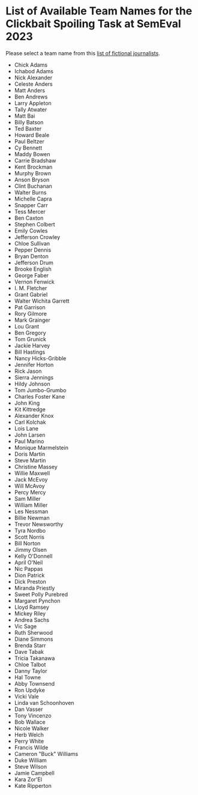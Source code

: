 # List of Available Team Names for the Clickbait Spoiling Task at SemEval 2023

Please select a team name from this [list of fictional journalists](https://en.wikipedia.org/wiki/List_of_fictional_journalists).

- Chick Adams
- Ichabod Adams
- Nick Alexander
- Celeste Anders
- Matt Anders
- Ben Andrews
- Larry Appleton
- Tally Atwater
- Matt Bai
- Billy Batson
- Ted Baxter
- Howard Beale
- Paul Beltzer
- Cy Bennett
- Maddy Bowen
- Carrie Bradshaw
- Kent Brockman
- Murphy Brown
- Anson Bryson
- Clint Buchanan
- Walter Burns
- Michelle Capra
- Snapper Carr
- Tess Mercer
- Ben Caxton
- Stephen Colbert
- Emily Cowles
- Jefferson Crowley
- Chloe Sullivan
- Pepper Dennis
- Bryan Denton
- Jefferson Drum
- Brooke English
- George Faber
- Vernon Fenwick
- I. M. Fletcher
- Grant Gabriel
- Walter Wichita Garrett
- Pat Garrison
- Rory Gilmore
- Mark Grainger
- Lou Grant
- Ben Gregory
- Tom Grunick
- Jackie Harvey
- Bill Hastings
- Nancy Hicks-Gribble
- Jennifer Horton
- Rick Jason
- Sierra Jennings
- Hildy Johnson
- Tom Jumbo-Grumbo
- Charles Foster Kane
- John King
- Kit Kittredge
- Alexander Knox
- Carl Kolchak
- Lois Lane
- John Larsen
- Paul Marino
- Monique Marmelstein
- Doris Martin
- Steve Martin
- Christine Massey
- Willie Maxwell
- Jack McEvoy
- Will McAvoy
- Percy Mercy
- Sam Miller
- William Miller
- Les Nessman
- Billie Newman
- Trevor Newsworthy
- Tyra Nordbo
- Scott Norris
- Bill Norton
- Jimmy Olsen
- Kelly O'Donnell
- April O'Neil
- Nic Pappas
- Dion Patrick
- Dick Preston
- Miranda Priestly
- Sweet Polly Purebred
- Margaret Pynchon
- Lloyd Ramsey
- Mickey Riley
- Andrea Sachs
- Vic Sage
- Ruth Sherwood
- Diane Simmons
- Brenda Starr
- Dave Tabak
- Tricia Takanawa
- Chloe Talbot
- Danny Taylor
- Hal Towne
- Abby Townsend
- Ron Updyke
- Vicki Vale
- Linda van Schoonhoven
- Dan Vasser
- Tony Vincenzo
- Bob Wallace
- Nicole Walker
- Herb Welch
- Perry White
- Francis Wilde
- Cameron "Buck" Williams
- Duke William
- Steve Wilson
- Jamie Campbell
- Kara Zor'El 
- Kate Ripperton
